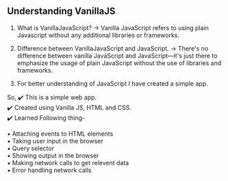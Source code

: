 ## Understanding VanillaJS

1. What is VanillaJavaScript?
   -> Vanilla JavaScript refers to using plain Javascript without any additional libraries or frameworks.

2. Difference between VanillaJavaScript and JavaScript.
   -> There's no difference between vanilla JavaScript and JavaScript—it's just there to emphasize the usage of plain JavaScript without the use of libraries and frameworks.

3. For better understanding of JavaScript I have created a simple app.

So,
✔️ This is a simple web app.<br/>
✔️ Created using Vanilla JS, HTML and CSS.<br/>
✔️ Learned Following thing-<br/>

▪️ Attaching events to HTML elements<br/>
▪️ Taking user input in the browser<br/>
▪️ Query selector<br/>
▪️ Showing output in the browser<br/>
▪️ Making network calls to get relevent data<br/>
▪️ Error handling network calls <br/>
